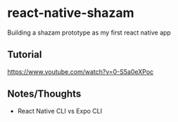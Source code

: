 # react-native-shazam
Building a shazam prototype as my first react native app


## Tutorial
https://www.youtube.com/watch?v=0-S5a0eXPoc

## Notes/Thoughts
- React Native CLI vs Expo CLI